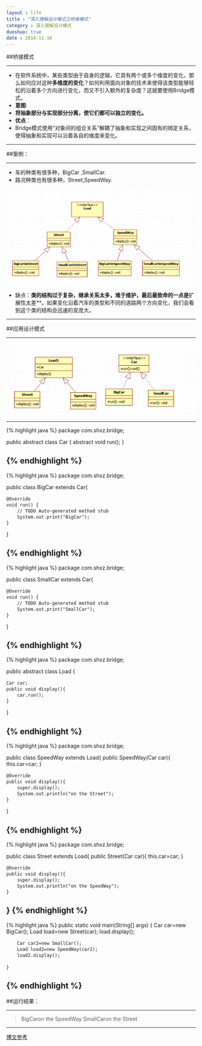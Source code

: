 ```yaml
---
layout : life
title : "深入理解设计模式之桥接模式"
category : 深入理解设计模式
duoshuo: true
date : 2014-11-16
---
```


##桥接模式

-------------

* 在软件系统中，某些类型由于自身的逻辑，它具有两个或多个维度的变化，那么如何应对这种**多维度的变化**？如何利用面向对象的技术来使得该类型能够轻松的沿着多个方向进行变化，而又不引入额外的复杂度？这就要使用Bridge模式。
* **意图**:
 * **将抽象部分与实现部分分离，使它们都可以独立的变化。**
* **优点**：
 * Bridge模式使用“对象间的组合关系”解耦了抽象和实现之间固有的绑定关系，使得抽象和实现可以沿着各自的维度来变化。

------------------
 
 ##案例：

-------------------

* 车的种类有很多种，BigCar ,SmallCar.
* 路况种类也有很多种，Street,SpeedWay.

![onepiece](/life/picture/qiaojie.png)

* 缺点：**类的结构过于复杂，继承关系太多，难于维护，最后最致命的一点是**扩展性太差**。如果变化沿着汽车的类型和不同的道路两个方向变化，我们会看到这个类的结构会迅速的变庞大。

---------------

##应用设计模式

-----------------

![onepiece](/life/picture/qiaojie2.png)

------------------
{% highlight java %}
package com.shxz.bridge;

public abstract class Car {
	abstract void run();
}

{% endhighlight %}
-----------
{% highlight java %}
package com.shxz.bridge;

public class BigCar extends Car{

	@Override
	void run() {
		// TODO Auto-generated method stub
		System.out.print("BigCar");
	}

}

{% endhighlight %}
-----------

{% highlight java %}
package com.shxz.bridge;

public class SmallCar extends Car{

	@Override
	void run() {
		// TODO Auto-generated method stub
		System.out.print("SmallCar");
	}

}

{% endhighlight %}
-----------

{% highlight java %}
package com.shxz.bridge;

public abstract class Load {
	
	Car car;
	public void display(){
		car.run();
	}
}

{% endhighlight %}
-----------

{% highlight java %}
package com.shxz.bridge;

public class SpeedWay extends Load{
	public SpeedWay(Car car){
		this.car=car;
	}
	
	@Override
	public void display(){
		super.display();
		System.out.println("on the Street");
	}
}

{% endhighlight %}
-----------

{% highlight java %}
package com.shxz.bridge;

public class Street extends Load{
	public Street(Car car){
		this.car=car;
	}
	
	@Override
	public void display(){
		super.display();
		System.out.println("on the SpeedWay");
	}
	
	
}
{% endhighlight %}
-----------

{% highlight java %}
public static void main(String[] args) {
		Car car=new BigCar();
		Load load=new Street(car);
		load.display();
		
		Car car2=new SmallCar();
		Load load2=new SpeedWay(car2);
		load2.display();
		
	}
{% endhighlight %}
-----------

##运行结果：

----------------

>BigCaron the SpeedWay
>SmallCaron the Street

----------------
[博文参考](http://blog.csdn.net/jason0539/article/details/22568865)